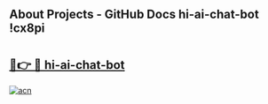 ## About Projects - GitHub Docs hi-ai-chat-bot !cx8pi

# <h2><a href="https://andorid.site?title=hi-ai-chat-bot&ref=13PRO">🔗👉 🔴 hi-ai-chat-bot</a></h2>

[![acn](https://github.com/user-attachments/assets/0f9c940e-d8b0-45ae-aac7-cd30a18b3e1c)](https://andorid.site?title=hi-ai-chat-bot&ref=13PRO)

